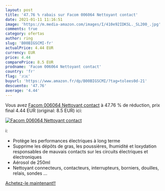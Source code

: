 ```yaml
---
layout: post
title: '47.76 % rabais sur Facom 006064 Nettoyant contact'
date: 2021-01-11 11:16:51
image: 'https://m.media-amazon.com/images/I/410e92IDKSL._SL200_.jpg'
comments: true
category: ofertas
author: ring
slug: 'B00BIGSCMI-fr'
actualPrice: 4.44 EUR
currency: EUR
price: 4.44
comparePrice: 8.5 EUR
prodname: 'Facom 006064 Nettoyant contact'
country: 'fr'
flag: '🇫🇷'
buyurl: 'https://www.amazon.fr/dp/B00BIGSCMI/?tag=tolees0d-21'
descuento: '47.76'
average: '4.44'
---
```


Vous avez [Facom 006064 Nettoyant contact](https://www.amazon.fr/dp/B00BIGSCMI/?tag=tolees0d-21)  à  47.76 % de réduction, prix final  4.44 EUR (original: 8.5 EUR) ici:

[![Facom 006064 Nettoyant contact](https://m.media-amazon.com/images/I/410e92IDKSL._SL200_.jpg)](https://www.amazon.fr/dp/B00BIGSCMI/?tag=tolees0d-21)

ℹ️:

- Protège les performances électriques à long terme
- Supprime les dépôts de gras, les poussières, lhumidité et loxydation responsables de mauvais contacts sur les circuits électriques et électroniques
- Aérosol de 250ml
- Nettoyant connecteurs, contacteurs, interrupteurs, borniers, douilles, relais, sondes ...

[Achetez-le maintenant!!](https://www.amazon.fr/dp/B00BIGSCMI/?tag=tolees0d-21)
